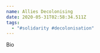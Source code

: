 ```yaml
---
name: Allies Decolonising
date: 2020-05-31T02:58:34.511Z
tags:
  - "#solidarity #decolonisation"
---
```

Bio